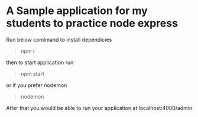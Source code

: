 # A Sample application for my students to practice node express

Run below comlmand to install dependicies

> npm i

then to start application run

> npm start

or if you prefer nodemon

> nodemon

After that you would be able to run your application at localhost:4000/admin
